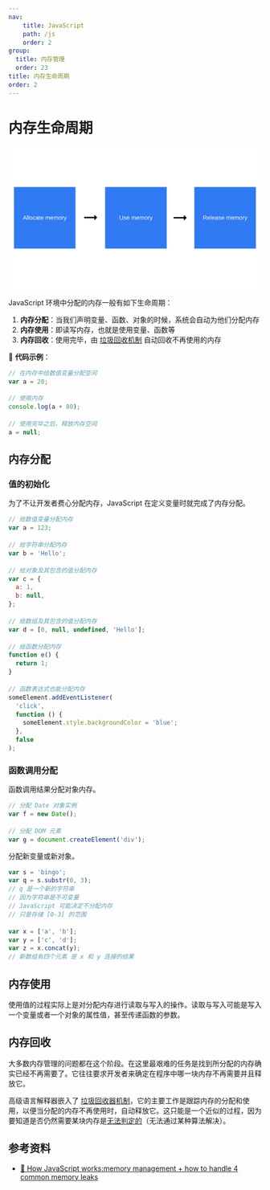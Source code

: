 ```yaml
---
nav:
    title: JavaScript
    path: /js
    order: 2
group:
  title: 内存管理
  order: 23
title: 内存生命周期
order: 2
---
```


# 内存生命周期

![内存生命周期](./assets/memory-life-cycle.33fa7f96.png)

JavaScript 环境中分配的内存一般有如下生命周期：

1. **内存分配**：当我们声明变量、函数、对象的时候，系统会自动为他们分配内存
2. **内存使用**：即读写内存，也就是使用变量、函数等
3. **内存回收**：使用完毕，由 [垃圾回收机制](./garbage-collection) 自动回收不再使用的内存

🌰 **代码示例**：

```js
// 在内存中给数值变量分配空间
var a = 20;

// 使用内存
console.log(a + 80);

// 使用完毕之后，释放内存空间
a = null;
```

## 内存分配

### 值的初始化

为了不让开发者费心分配内存，JavaScript 在定义变量时就完成了内存分配。

```js
// 给数值变量分配内存
var a = 123;

// 给字符串分配内存
var b = 'Hello';

// 给对象及其包含的值分配内存
var c = {
  a: 1,
  b: null,
};

// 给数组及其包含的值分配内存
var d = [0, null, undefined, 'Hello'];

// 给函数分配内存
function e() {
  return 1;
}

// 函数表达式也能分配内存
someElement.addEventListener(
  'click',
  function () {
    someElement.style.backgroundColor = 'blue';
  },
  false
);
```

### 函数调用分配

函数调用结果分配对象内存。

```js
// 分配 Date 对象实例
var f = new Date();

// 分配 DOM 元素
var g = document.createElement('div');
```

分配新变量或新对象。

```js
var s = 'bingo';
var q = s.substr(0, 3);
// q 是一个新的字符串
// 因为字符串是不可变量
// JavaScript 可能决定不分配内存
// 只是存储 [0-3] 的范围

var x = ['a', 'b'];
var y = ['c', 'd'];
var z = x.concat(y);
// 新数组有四个元素 是 x 和 y 连接的结果
```

## 内存使用

使用值的过程实际上是对分配内存进行读取与写入的操作。读取与写入可能是写入一个变量或者一个对象的属性值，甚至传递函数的参数。

## 内存回收

大多数内存管理的问题都在这个阶段。在这里最艰难的任务是找到所分配的内存确实已经不再需要了。它往往要求开发者来确定在程序中哪一块内存不再需要并且释放它。

高级语言解释器嵌入了 [垃圾回收器机制](./garbage-collection)，它的主要工作是跟踪内存的分配和使用，以便当分配的内存不再使用时，自动释放它。这只能是一个近似的过程，因为要知道是否仍然需要某块内存是[无法判定的](http://en.wikipedia.org/wiki/Decidability_%28logic%29)（无法通过某种算法解决）。

## 参考资料

- [📝 How JavaScript works:memory management + how to handle 4 common memory leaks](https://blog.sessionstack.com/how-javascript-works-memory-management-how-to-handle-4-common-memory-leaks-3f28b94cfbec)
